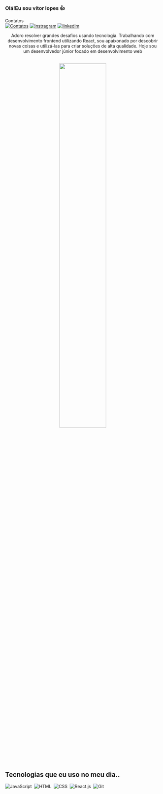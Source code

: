 ### Olá!Eu sou vitor lopes 👍 <br>
Contatos<br>
[![Contatos](https://img.shields.io/badge/WhatsApp-25D366?style=for-the-badge&logo=whatsapp&logoColor=white)](https://wa.me/5532991510320)
[![instragram](https://img.shields.io/badge/Instagram-E4405F?style=for-the-badge&logo=instagram&logoColor=white)](instragram.com/vitorlopes/enviar)
[![linkedim](https://img.shields.io/badge/LinkedIn-0077B5?style=for-the-badge&logo=linkedin&logoColor=white)](www.linkedim.com/in/vitor-lopes-maia)



<p align="center">Adoro resolver grandes desafios usando tecnologia.
Trabalhando com desenvolvimento frontend utilizando React, sou apaixonado por descobrir novas coisas e utilizá-las para criar soluções de alta qualidade. Hoje sou um desenvolvedor júnior focado em desenvolvimento web</p>&nbsp;

<div  align="center" style="margin-bottom:100px">
<img width=55% align="center"  src="https://github-readme-streak-stats.herokuapp.com?user=vitor9599&theme=radical&mode=weekly" />

 </div>
 
 &nbsp;
 &nbsp;



## Tecnologias que eu uso no meu dia..

![JavaScript](https://img.shields.io/badge/JavaScript-F7DF1E?style=for-the-badge&logo=javascript&logoColor=black)&nbsp;
![HTML](https://img.shields.io/badge/HTML5-E34F26?style=for-the-badge&logo=html5&logoColor=white)&nbsp;
![CSS](https://img.shields.io/badge/CSS3-1572B6?style=for-the-badge&logo=css3&logoColor=white)&nbsp;
![React.js](https://img.shields.io/badge/React-20232A?style=for-the-badge&logo=react&logoColor=61DAFB)&nbsp;
![Git](https://img.shields.io/badge/GIT-E44C30?style=for-the-badge&logo=git&logoColor=white)&nbsp;


